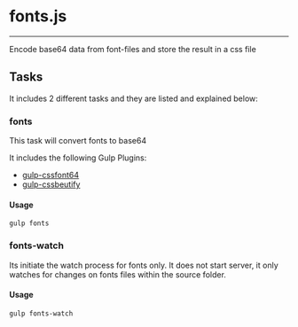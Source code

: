 # fonts.js
--------

Encode base64 data from font-files and store the result in a css file

## Tasks

It includes 2 different tasks and they are listed and explained below:

### fonts

This task will convert fonts to base64

It includes the following Gulp Plugins:

 - [gulp-cssfont64](https://www.npmjs.org/package/gulp-cssfont64)
 - [gulp-cssbeutify](https://npmjs.org/package/gulp-cssbeautify/)

#### Usage

`gulp fonts`

### fonts-watch

Its initiate the watch process for fonts only. It does not start server, it only watches for changes on fonts files within the source folder.

#### Usage

`gulp fonts-watch`